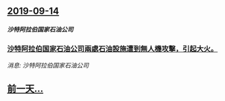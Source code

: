 ## [2019-09-14](/news/2019/09/14/index.md)

##### 沙特阿拉伯国家石油公司
### [沙特阿拉伯国家石油公司兩處石油設施遭到無人機攻擊，引起大火。 ](/news/2019/09/14/沙特阿拉伯国家石油公司兩處石油設施遭到無人機攻擊-引起大火.md)
_消息: 沙特阿拉伯国家石油公司_

## [前一天...](/news/2019/09/12/index.md)

